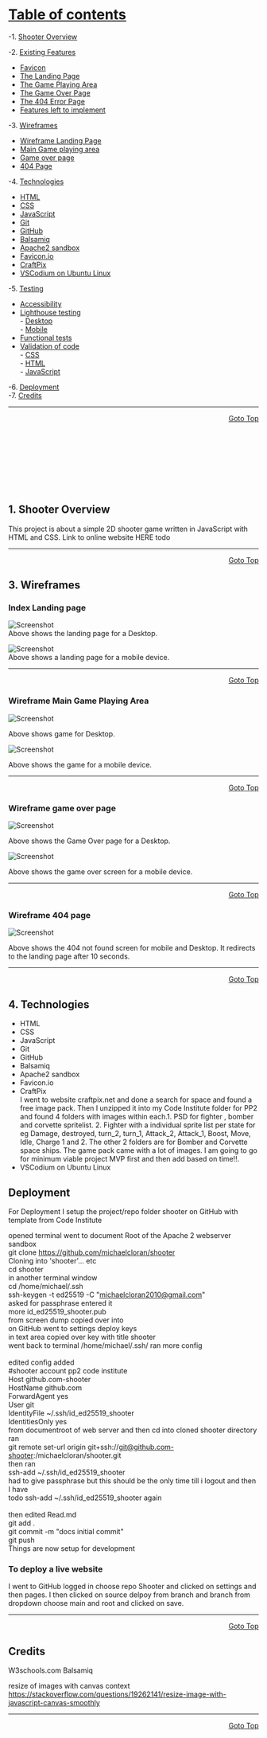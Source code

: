 # [Table of contents](#top)<br>
-1. [Shooter Overview](#1-shooter-overview)<br>

-2. [Existing Features](#existing-features)<br>
- [Favicon](#favicon)<br>
- [The Landing Page](#landing-page)<br>
- [The Game Playing Area](#the-game-playing-area)<br>
- [The Game Over Page](#game-over-page")<br>
- [The 404 Error Page](#404-error-page)<br>
- [Features left to implement](#features-left-to-implement)<br>
	


-3. [Wireframes](#3-wireframes)
 - [Wireframe Landing Page](#index-landing-page)<br>
 - [Main Game playing area](#wireframe-main-game-playing-area)<br>
- [Game over page](#wireframe-game-over-page)<br>
- [404 Page](#wireframe-404-page)<br>

-4. [Technologies](#4-technologies)<br>
- [HTML](#html)<br>
- [CSS](#css)<br>
- [JavaScript](#javascript)<br>
- [Git](#git)<br>
- [GitHub](#github)<br>
- [Balsamiq](#balsamiq)<br>
- [Apache2 sandbox](#apache2)<br>
- [Favicon.io](#favicon)<br>
- [CraftPix](#craftpix)<br>
- [VSCodium on Ubuntu Linux](#vscode)<br>


-5. [Testing](#testing)<br>
   - [Accessibility](#accessibility)<br>
   - [Lighthouse testing](#lighthouse-testing)<br>
    - [Desktop](#desktop)<br>
    - [Mobile](#mobile)<br>
   - [Functional tests](#functional-tests)<br>
   - [Validation of code](#validation-of-code)<br>
    - [CSS](#css)<br>
    - [HTML](#html)<br>
    - [JavaScript](#javascript)<br>

-6. [Deployment](#deployment)<br>
-7. [Credits](#credits)<br>

<hr>
<p align="right">
    <a href="#top" >Goto Top</a>
</p>
<br>
<br>
<br>
<br>
<br>
<br>
<br>






















## 1. Shooter Overview

This project is about a simple 2D shooter game written in JavaScript with HTML and CSS. Link to online website HERE todo
<hr>
<p align="right">
    <a href="#top" >Goto Top</a>
</p>


































## 3. Wireframes

### Index Landing page

![Screenshot](assets/readme_images/welcome-desktop.png)<br>
Above shows the landing page for a Desktop.

![Screenshot](assets/readme_images/welcome-mobile.png)<br>
Above shows a landing page for a mobile device.
<hr>
<p align="right">
    <a href="#top" >Goto Top</a>
</p>

### Wireframe Main Game Playing Area

![Screenshot](assets/readme_images/main-game-playingarea-desktop.png)<br>

Above shows game for Desktop.

![Screenshot](assets/readme_images/main-game-playingarea-mobile.png)<br>

Above shows the game for a mobile device.

<hr>
<p align="right">
    <a href="#top" >Goto Top</a>
</p>

### Wireframe game over page

![Screenshot](assets/readme_images/game-over-desktop.png)<br>

Above shows the Game Over page for a Desktop.

![Screenshot](assets/readme_images/game-over-mobile.png)<br>

Above shows the game over screen for a mobile device.

<hr>
<p align="right">
    <a href="#top" >Goto Top</a>
</p>

### Wireframe 404 page 

![Screenshot](assets/readme_images/404-page.png)<br>


Above shows the 404 not found screen for mobile and Desktop. It redirects to the landing page after 10 seconds.
<hr>
<p align="right">
    <a href="#top" >Goto Top</a>
</p>

## 4. Technologies
- HTML<br>
- CSS<br>
- JavaScript<br>
- Git<br>
- GitHub<br>
- Balsamiq<br>
- Apache2 sandbox<br>
- Favicon.io<br>
- CraftPix<br> I went to website craftpix.net and done a search for space and found a free image pack. Then I unzipped it into my Code Institute folder for PP2 and found 4 folders with images within each.1. PSD for fighter , bomber and corvette spritelist. 2. Fighter with a individual sprite list per state for eg Damage, destroyed, turn_2, turn_1, Attack_2, Attack_1, Boost, Move, Idle, Charge 1 and 2. The other 2 folders are for Bomber and Corvette space ships. The game pack came with a lot of images. I am going to go for minimum viable project MVP first and then add based on time!!.
- VSCodium on Ubuntu Linux<br>

## Deployment

For Deployment I setup the project/repo folder shooter on GitHub with template 
from Code Institute<br>

opened terminal went to document Root of the Apache 2 webserver sandbox<br>
git clone  https://github.com/michaelcloran/shooter<br>
Cloning into 'shooter'... etc<br>
cd shooter<br>
in another terminal window<br>
cd /home/michael/.ssh<br>
ssh-keygen -t ed25519 -C "michaelcloran2010@gmail.com"<br>
asked for passphrase entered it<br>
more id_ed25519_shooter.pub<br>
from screen dump copied over into<br>
on GitHub went to settings deploy keys<br>
in text area copied over key with title shooter<br>
went back to terminal /home/michael/.ssh/ ran more config<br>
<br>
edited config added<br>
#shooter account pp2 code institute<br>
Host github.com-shooter<br>
HostName github.com<br>
ForwardAgent yes<br>
User git<br>
IdentityFile ~/.ssh/id_ed25519_shooter<br>
IdentitiesOnly yes<br>
from documentroot of web server and then cd into cloned shooter directory ran<br>
git remote set-url  origin git+ssh://git@github.com-shooter:/michaelcloran/shooter.git<br>
then ran<br>
ssh-add ~/.ssh/id_ed25519_shooter<br>
had to give passphrase but this should be the only time till i logout and then I have <br>
todo ssh-add ~/.ssh/id_ed25519_shooter again<br>
<br>
then edited Read.md<br>
git add .<br>
git commit -m "docs initial commit"<br>
git push<br>
Things are now setup for development<br>

### To deploy a live website

I went to GitHub logged in choose repo Shooter and clicked on settings
and then pages. I then clicked on source delpoy from branch and branch
from dropdown choose main and root and clicked on save.

<hr>
<p align="right">
    <a href="#top" >Goto Top</a>
</p>


## Credits
W3schools.com
Balsamiq

resize of images with canvas context
https://stackoverflow.com/questions/19262141/resize-image-with-javascript-canvas-smoothly

<hr>
<p align="right">
    <a href="#top" >Goto Top</a>
</p>


